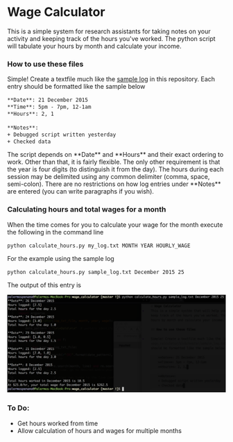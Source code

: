 # Wage Calculator
This is a simple system for research assistants for taking notes on your activity and keeping track of the hours you've worked. The python script will tabulate your hours by month and calculate your income.

### How to use these files

Simple! Create a textfile much like the [sample log](https://github.com/palpen/wage_calculator/blob/master/sample_log.txt) in this repository. Each entry should be formatted like the sample below

    **Date**: 21 December 2015
    **Time**: 5pm - 7pm, 12-1am
    **Hours**: 2, 1

    **Notes**:
    + Debugged script written yesterday
    + Checked data 

The script depends on \*\*Date\*\* and \*\*Hours\*\* and their exact ordering to work. Other than that, it is fairly flexible. The only other requirement is that the year is four digits (to distinguish it from the day). The hours during each session may be delimited using any common delimiter (comma, space, semi-colon). There are no restrictions on how log entries under \*\*Notes\*\* are entered (you can write paragraphs if you wish).

### Calculating hours and total wages for a month

When the time comes for you to calculate your wage  for the month execute the following in the command line

    python calculate_hours.py my_log.txt MONTH YEAR HOURLY_WAGE

For the example using the sample log

    python calculate_hours.py sample_log.txt December 2015 25

The output of this entry is

![Alt text][id]

### To Do:
- Get hours worked from time
- Allow calculation of hours and wages for multiple months

[id]: img/output_term.png
